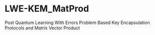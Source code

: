 # LWE-KEM_MatProd
Post Quantum Learning With Errors Problem Based Key Encapsulation Protocols and Matrix Vector Product
